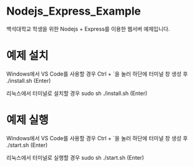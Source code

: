 # Nodejs_Express_Example
백석대학교 학생을 위한 Nodejs + Express를 이용한 웹서버 예제입니다.


# 예제 설치
Windows에서 VS Code를 사용할 경우
Ctrl + `을 눌러 하단에 터미널 창 생성 후
./install.sh (Enter)

리눅스에서 터미널로 설치할 경우 
sudo sh ./install.sh  (Enter)

# 예제 실행
Windows에서 VS Code를 사용할 경우
Ctrl + `을 눌러 하단에 터미널 창 생성 후
./start.sh (Enter)

리눅스에서 터미널로 실행할 경우 
sudo sh ./start.sh  (Enter)